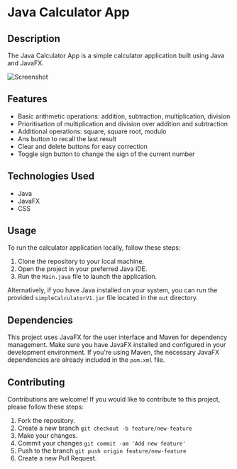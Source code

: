 # Java Calculator App

## Description

The Java Calculator App is a simple calculator application built using Java and JavaFX.

![Screenshot](https://i.imgur.com/T74xiFe.png)

## Features

- Basic arithmetic operations: addition, subtraction, multiplication, division
- Prioritisation of multiplication and division over addition and subtraction
- Additional operations: square, square root, modulo
- Ans button to recall the last result
- Clear and delete buttons for easy correction
- Toggle sign button to change the sign of the current number

## Technologies Used

- Java
- JavaFX
- CSS

## Usage

To run the calculator application locally, follow these steps:

1. Clone the repository to your local machine.
2. Open the project in your preferred Java IDE.
3. Run the `Main.java` file to launch the application.

Alternatively, if you have Java installed on your system, you can run the provided `simpleCalculatorV1.jar` file located in the `out` directory.

## Dependencies
This project uses JavaFX for the user interface and Maven for dependency management. Make sure you have JavaFX installed and configured in your development environment. If you're using Maven, the necessary JavaFX dependencies are already included in the `pom.xml` file.

## Contributing
Contributions are welcome! If you would like to contribute to this project, please follow these steps:

1. Fork the repository.
2. Create a new branch `git checkout -b feature/new-feature`
3. Make your changes.
4. Commit your changes `git commit -am 'Add new feature'`
5. Push to the branch `git push origin feature/new-feature`
6. Create a new Pull Request.
